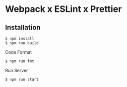 # Webpack x ESLint x Prettier

## Installation

```
$ npm install
$ npm run build
```

Code Format

```
$ npm run fmt
```

Run Server 

```
$ npm run start
```
